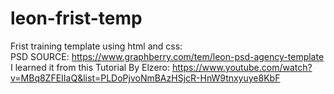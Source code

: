# leon-frist-temp
Frist training template using html and css:
<br>
PSD SOURCE: https://www.graphberry.com/tem/leon-psd-agency-template
<br>
I learned it from this Tutorial By Elzero: https://www.youtube.com/watch?v=MBq8ZFEIIaQ&list=PLDoPjvoNmBAzHSjcR-HnW9tnxyuye8KbF
